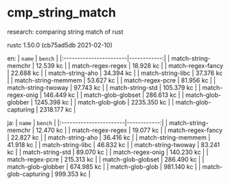 # cmp_string_match
research: comparing string match of rust

rustc 1.50.0 (cb75ad5db 2021-02-10)

en:
|         `name`         |   `bench`   |
|:-----------------------|------------:|
| match-string-memchr    |   12.539 kc |
| match-regex-regex      |   18.928 kc |
| match-regex-fancy      |   22.688 kc |
| match-string-aho       |   34.394 kc |
| match-string-libc      |   37.376 kc |
| match-string-memmem    |   53.627 kc |
| match-regex-pcre       |   81.956 kc |
| match-string-twoway    |   97.743 kc |
| match-string-std       |  105.379 kc |
| match-regex-onig       |  146.449 kc |
| match-glob-globset     |  286.613 kc |
| match-glob-globber     | 1245.398 kc |
| match-glob-glob        | 2235.350 kc |
| match-glob-capturing   | 2318.177 kc |

ja:
|         `name`         |   `bench`   |
|:-----------------------|------------:|
| match-string-memchr    |   12.470 kc |
| match-regex-regex      |   19.077 kc |
| match-regex-fancy      |   22.827 kc |
| match-string-aho       |   36.416 kc |
| match-string-memmem    |   41.918 kc |
| match-string-libc      |   46.832 kc |
| match-string-twoway    |   83.241 kc |
| match-string-std       |   89.070 kc |
| match-regex-onig       |  140.230 kc |
| match-regex-pcre       |  215.313 kc |
| match-glob-globset     |  286.490 kc |
| match-glob-globber     |  674.985 kc |
| match-glob-glob        |  981.140 kc |
| match-glob-capturing   |  999.353 kc |
